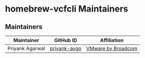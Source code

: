 # homebrew-vcfcli Maintainers

## Maintainers

| Maintainer | GitHub ID | Affiliation |
|------------|-----------|-------------|
| Priyank Agarwal | [priyank-avgo](https://github.com/priyank-avgo) | [VMware by Broadcom](https://www.github.com/vmware/) |

